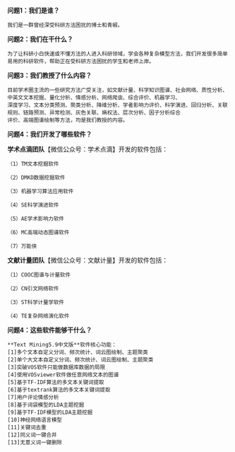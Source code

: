 **问题1：我们是谁？**

    我们是一群曾经深受科研方法困扰的博士和青椒。

**问题2：我们在干什么？**

    为了让科研小白快速或不懂方法的人进入科研领域，学会各种复杂模型方法，我们开发很多简单易用的科研软件，帮助正在受科研方法困扰的学生和老师上岸。

**问题3：我们教授了什么内容？**

    目前学术圈主流的一些研究方法广受关注，如文献计量、科学知识图谱、社会网络、质性分析、中英文文本挖掘、量化分析、情感分析、网络爬虫、综合评价、机器学习、
    深度学习、文本分类预测、聚类分析、降维分析、学者影响力评价、科学演进、回归分析、关联规则、链路预测、异常检测、灰色关联、熵权法、层次分析、因子分析综合
    评价、高端图谱绘制等方法，均是我们教授的内容。

**问题4：我们开发了哪些软件？**

**学术点滴团队**【微信公众号：学术点滴】开发的软件包括：

    （1）TM文本挖掘软件

    （2）DMKD数据挖掘软件

    （3）机器学习算法应用软件

    （4）SE科学演进软件

    （5）AE学术影响力软件

    （6）MC高端动态图谱软件
    
    （7）万能侠

**文献计量团队**【微信公众号：文献计量】开发的软件包括：

    （1）COOC图谱与计量软件

    （2）CN引文网络软件

    （3）ST科学计量学软件

    （4）TE复杂网络演化软件

**问题4：这些软件能够干什么？**
    
    **Text Mining5.9中文版**软件核心功能：
    [1]多个文本自定义分词、频次统计、词云图绘制、主题聚类
    [2]单个大文本自定义分词、频次统计、词云图绘制、主题聚类
    [3]突破VOS软件只能做数据库数据的局限
    [4]使用VOSviewer软件做任意网络文本的图谱 
    [5]基于TF-IDF算法的多文本关键词提取
    [6]基于textrank算法的多文本关键词提取
    [7]用户评论情感分析
    [8]基于词袋模型的LDA主题挖掘
    [9]基于TF-IDF模型的LDA主题挖掘
    [10]神经网络语言模型
    [11]关键词去重
    [12]同义词一键合并
    [13]无意义词一键删除
    



